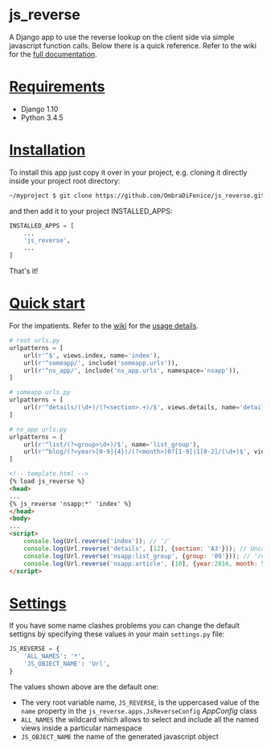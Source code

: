 # js_reverse
A Django app to use the reverse lookup on the client side via simple javascript function calls.
Below there is a quick reference. Refer to the wiki for the [full documentation](https://github.com/OmbraDiFenice/js_reverse/wiki).

# [Requirements](https://github.com/OmbraDiFenice/js_reverse/wiki/Installation#requirements)
* Django 1.10
* Python 3.4.5

# [Installation](https://github.com/OmbraDiFenice/js_reverse/wiki/Installation#installation)
To install this app just copy it over in your project, e.g. cloning it directly inside your project root directory:
```sh
~/myproject $ git clone https://github.com/OmbraDiFenice/js_reverse.git
```
and then add it to your project INSTALLED_APPS:
```python
INSTALLED_APPS = [
    ...
    'js_reverse',
    ...
]
```
That's it!

# [Quick start](https://github.com/OmbraDiFenice/js_reverse/wiki/Quick-start)
For the impatients. Refer to the [wiki](https://github.com/OmbraDiFenice/js_reverse/wiki) for the [usage details](https://github.com/OmbraDiFenice/js_reverse/wiki/Usage).
```python
# root urls.py
urlpatterns = [
    url(r'^$', views.index, name='index'),
    url(r'^someapp/', include('someapp.urls')),
    url(r'^ns_app/', include('ns_app.urls', namespace='nsapp')),
]
```
```python
# someapp urls.py
urlpatterns = [
    url(r'^details/(\d+)/(?<section>.+)/$', views.details, name='details'),
]
```
```python
# ns_app urls.py
urlpatterns = [
    url(r'^list/(?<group>\d+)/$', name='list_group'),
    url(r'^blog/(?<year>[0-9]{4})/(?<month>)0?[1-9]|1[0-2]/(\d+)$', views.article, name='article'),
]
```
```html
<!-- template.html -->
{% load js_reverse %}
<head>
...
{% js_reverse 'nsapp:*' 'index' %}
</head>
<body>
...
<script>
    console.log(Url.reverse('index')); // '/'
    console.log(Url.reverse('details', [12], {section: 'A3'})); // Uncaught URL name "details" not found
    console.log(Url.reverse('nsapp:list_group', {group: '09'})); // '/ns_app/list/09/'
    console.log(Url.reverse('nsapp:article', [10], {year:2016, month: 5})); // '/ns_app/blog/2016/5/10/'
</script>
```

# [Settings](https://github.com/OmbraDiFenice/js_reverse/wiki/Settings)
If you have some name clashes problems you can change the default settigns by specifying these values in your main `settings.py` file:
```python
JS_REVERSE = {
    'ALL_NAMES': '*',
    'JS_OBJECT_NAME': 'Url',
}
```
The values shown above are the default one:
* The very root variable name, `JS_REVERSE`, is the uppercased value of the `name` property in the `js_reverse.apps.JsReverseConfig` _AppConfig_ class
* `ALL_NAMES` the wildcard which allows to select and include all the named views inside a particular namespace
* `JS_OBJECT_NAME` the name of the generated javascript object

